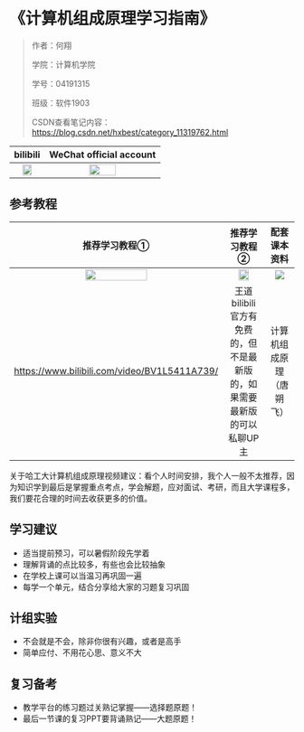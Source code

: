 # 《计算机组成原理学习指南》

> 作者：何翔 			 
>
> 学院：计算机学院	 
>
> 学号：04191315	
>
> 班级：软件1903
>
> CSDN查看笔记内容： https://blog.csdn.net/hxbest/category_11319762.html

|                           bilibili                           |                   WeChat official account                    |
| :----------------------------------------------------------: | :----------------------------------------------------------: |
| <img width="60%" src="https://img-blog.csdnimg.cn/img_convert/96321ca49ce798da3095c0cb4c2bcafa.png"> | <img width="50%" src="https://img-blog.csdnimg.cn/img_convert/4488f9f9de1c18bb21c82f5657598d0d.png"> |

## 参考教程

|                        推荐学习教程①                         |                        推荐学习教程②                         |                         配套课本资料                         |
| :----------------------------------------------------------: | :----------------------------------------------------------: | :----------------------------------------------------------: |
| <img width="55%" hight="55%" src="https://i1.hdslb.com/bfs/archive/5a290831e634e8486a289877eeb2144f4ad75d02.jpg@672w_378h_1c_!web-search-common-cover"> | <img width="55%" hight="55%" src="https://i2.hdslb.com/bfs/archive/ddaccdbe0339423ff2c0eec674242fd1663c48aa.jpg@672w_378h_1c_!web-search-common-cover"> | <img src="https://img-blog.csdnimg.cn/20210828200924831.jpeg?x-oss-process=image/resize,m_fixed,h_224,w_224"> |
|         https://www.bilibili.com/video/BV1L5411A739/         | 王道bilibili官方有免费的，但不是最新版的，如果需要最新版的可以私聊UP主 |                   计算机组成原理（唐朔飞）                   |

关于哈工大计算机组成原理视频建议：看个人时间安排，我个人一般不太推荐，因为知识学到最后是掌握重点考点，学会解题，应对面试、考研，而且大学课程多，我们要花合理的时间去收获更多的价值。

## 学习建议

- 适当提前预习，可以暑假阶段先学着
- 理解背诵的点比较多，有些也会比较抽象
- 在学校上课可以当温习再巩固一遍
- 每学一个单元，结合分享给大家的习题复习巩固

## 计组实验

- 不会就是不会，除非你很有兴趣，或者是高手
- 简单应付、不用花心思、意义不大

## 复习备考

- 教学平台的练习题过关熟记掌握——选择题原题！
- 最后一节课的复习PPT要背诵熟记——大题原题！
